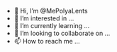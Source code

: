 - 👋 Hi, I’m @MePolyaLents
- 👀 I’m interested in ...
- 🌱 I’m currently learning ...
- 💞️ I’m looking to collaborate on ...
- 📫 How to reach me ...

<!---
MePolyaLents/MePolyaLents is a ✨ special ✨ repository because its `README.md` (this file) appears on your GitHub profile.
You can click the Preview link to take a look at your changes.
--->
